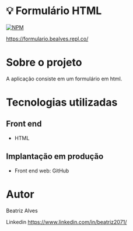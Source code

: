 # :bulb: Formulário HTML

[![NPM](https://img.shields.io/npm/l/react)](https://github.com/bea3853/formulario/blob/master/LICENSE)

 https://formulario.bealves.repl.co/ 

#  Sobre o projeto

  
A aplicação consiste  em um formulário em html.  

  
#  Tecnologias utilizadas

##  Front end

- HTML


##  Implantação em produção

- Front end web: GitHub
  

#  Autor
Beatriz Alves

Linkedin
https://www.linkedin.com/in/beatriz2071/
